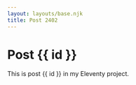 ```yaml
---
layout: layouts/base.njk
title: Post 2402
---
```


# Post {{ id }}

This is post {{ id }} in my Eleventy project.
